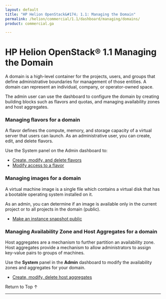 ```yaml
---
layout: default
title: "HP Helion OpenStack&#174; 1.1: Managing the Domain"
permalink: /helion/commercial/1.1/dashboard/managing/domains/
product: commercial.ga

---
```

<!--PUBLISHED-->

<script>

function PageRefresh {
onLoad="window.refresh"
}

PageRefresh();

</script>

<!--
<p style="font-size: small;"> <a href="/helion/commercial/1.1/ga1/install/">&#9664; PREV</a> | <a href="/helion/commercial/1.1/ga1/install-overview/">&#9650; UP</a> | <a href="/helion/commercial/1.1/ga1/">NEXT &#9654;</a></p> 
-->

# HP Helion OpenStack&#174; 1.1 Managing the Domain

A domain is a high-level container for the projects, users, and groups that define administrative boundaries for management of those entities. A domain can represent an individual, company, or operator-owned space.

The admin user can use the dashboard to configure the domain by creating building blocks such as flavors and quotas, and managing availability zones and host aggregates.	

### Managing flavors for a domain

A flavor defines the compute, memory, and storage capacity of a virtual server that users can launch. As an administrative user, you can create, edit, and delete flavors.

Use the System panel on the Admin dashboard to:

* [Create, modify, and delete flavors](/helion/commercial/1.1/dashboard/managing/flavors/)
* [Modify access to a flavor](/helion/commercial/1.1/dashboard/managing/flavors/access/)

### Managing images for a domain ###

A virtual machine image is a single file which contains a virtual disk that has a bootable operating system installed on it.

As an admin, you can determine if an image is available only in the current project or to all projects in the domain (public).

* [Make an instance snapshot public](/helion/commercial/1.1/dashboard/managing/snapshots/public/)

### Managing Availability Zone and Host Aggregates for a domain

Host aggregates are a mechanism to further partition an availability zone. Host aggregates provide a mechanism to allow administrators to assign key-value pairs to groups of machines. 

Use the **System** panel in the **Admin** dashboard to modify the availability zones and aggregates for your domain.

* [Create, modify, delete host aggregates](/helion/commercial/1.1/dashboard/managing/aggregates/)

<!-- not in Community
### Enabling and disabling services ###

Use the Admin dashboard to enable and disable services in a domain.
-->
<p><a href="#top" style="padding:14px 0px 14px 0px; text-decoration: none;"> Return to Top &#8593; </a></p>


----
